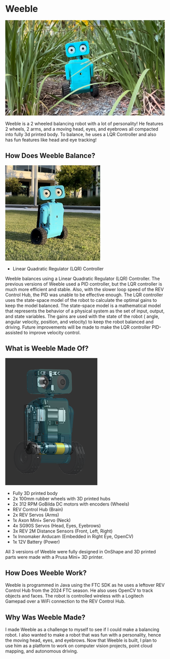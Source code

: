 # Weeble

<img alt="" src="assets/weeble_video_thumbnail.jpeg" height="300">

Weeble is a 2 wheeled balancing robot with a lot of personality!
He features 2 wheels, 2 arms, and a moving head, eyes, and eyebrows all compacted into fully 3d printed body.
To balance, he uses a LQR Controller and also has fun features like head and eye tracking!

## How Does Weeble Balance?

<img alt="" src="assets/weeble_square.jpg" height="300">

- Linear Quadratic Regulator (LQR) Controller

Weeble balances using a Linear Quadratic Regulator (LQR) Controller. The previous versions of Weeble used a PID
controller, but the LQR controller is much more efficient and stable. Also, with the slower loop speed of the REV
Control Hub, the PID was unable to be effective enough. The LQR controller uses the state-space model of the robot to
calculate the optimal gains to keep the model balanced. The state-space model is a mathematical model that represents
the behavior of a physical system as the set of input, output, and state variables. The gains are used with the state of
the robot (
angle, angular velocity, position, and velocity) to keep the robot balanced and driving. Future
improvements will be made to make the LQR controller PID-assisted to improve velocity control.

## What is Weeble Made Of?

<img alt="" src="assets/weeble_parts.png" height="400">

- Fully 3D printed body
- 2x 100mm rubber wheels with 3D printed hubs
- 2x 312 RPM GoBilda DC motors with encoders (Wheels)
- REV Control Hub (Brain)
- 2x REV Servos (Arms)
- 1x Axon Mini+ Servo (Neck)
- 4x SG90S Servos (Head, Eyes, Eyebrows)
- 3x REV 2M Distance Sensors (Front, Left, Right)
- 1x Innomaker Arducam (Embedded in Right Eye, OpenCV)
- 1x 12V Battery (Power)

All 3 versions of Weeble were fully designed in OnShape and 3D printed parts were made with a Prusa Mini+ 3D printer.

## How Does Weeble Work?

Weeble is programmed in Java using the FTC SDK as he uses a leftover REV Control Hub from the 2024 FTC season. He also
uses OpenCV to track objects and faces. The robot is controlled wireless with a Logitech Gamepad over a WiFi connection
to the REV Control Hub.

## Why Was Weeble Made?

I made Weeble as a challenge to myself to see if I could make a balancing robot. I also wanted to make a robot that was
fun with a personality, hence the moving head, eyes, and eyebrows. Now that Weeble is built, I plan to use him as a
platform to
work on computer vision projects, point cloud mapping, and autonomous driving.
